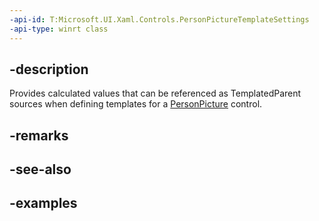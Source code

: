 ```yaml
---
-api-id: T:Microsoft.UI.Xaml.Controls.PersonPictureTemplateSettings
-api-type: winrt class
---
```


## -description

Provides calculated values that can be referenced as TemplatedParent sources when defining templates for a [PersonPicture](personpicture.md) control.

## -remarks

## -see-also

## -examples

